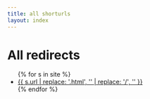 ```yaml
---
title: all shorturls
layout: index
---
```

<h1>All redirects</h1>
<ul>
{% for s in site %}
    <li><a href="{{s.url | replace: '/', '' }}">{{ s.url | replace: '.html', '' | replace: '/', '' }}</a></li>
{% endfor %}
</ul>
